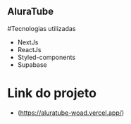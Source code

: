 ## AluraTube

#Tecnologias utilizadas
- NextJs
- ReactJs
- Styled-components
- Supabase

# Link do projeto
- (https://aluratube-woad.vercel.app/)
